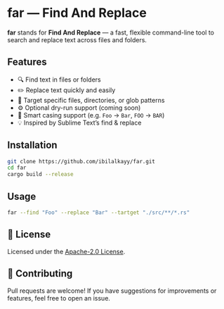 # far — Find And Replace

**far** stands for **Find And Replace** — a fast, flexible command-line tool to search and replace text across files and folders.

## Features

- 🔍 Find text in files or folders
- ✏️ Replace text quickly and easily
- 🎯 Target specific files, directories, or glob patterns
- ⚙️ Optional dry-run support (coming soon)
- 🧠 Smart casing support (e.g. `Foo` → `Bar`, `FOO` → `BAR`)
- 💡 Inspired by Sublime Text’s find & replace

## Installation

```bash
git clone https://github.com/ibilalkayy/far.git
cd far
cargo build --release
````

## Usage

```bash
far --find "Foo" --replace "Bar" --tartget "./src/**/*.rs"
```

## 📄 License

Licensed under the [Apache-2.0 License](LICENSE).

## 🙌 Contributing

Pull requests are welcome! If you have suggestions for improvements or features, feel free to open an issue.
